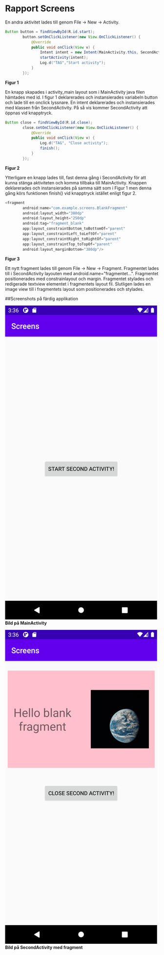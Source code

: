 
# Rapport Screens


En andra aktivitet lades till genom File -> New -> Activity. 


```java
Button button = findViewById(R.id.start);
        button.setOnClickListener(new View.OnClickListener() {
            @Override
            public void onClick(View v) {
                Intent intent = new Intent(MainActivity.this, SecondActivity.class);
                startActivity(intent);
                Log.d("TAG","Start activity");
            }
        });
```
**Figur 1**

En knapp skapades i activity_main layout som i MainActivity java filen hämtades med id. 
I figur 1 deklarerades och instansierades variabeln button och lade till en onclick lyssnare.
En intent deklarerades och instansierades med klassen från SecondActivity. På så vis kommer 
SecondActivity att öppnas vid knapptryck. 



```java
Button close = findViewById(R.id.close);
        close.setOnClickListener(new View.OnClickListener() {
            @Override
            public void onClick(View v) {
                Log.d("TAG", "Close activity");
                finish();
            }
        });
```
**Figur 2**

Ytterligare en knapp lades till, fast denna gång i SecondActivity för att kunna stänga 
aktiviteten och komma tillbaka till MainActivity. Knappen deklarerades och instansierades på samma 
sätt som i Figur 1 men denna gång körs funktionen finish() vid knapptryck istället enligt figur 2.


```java
<fragment
        android:name="com.example.screens.BlankFragment"
        android:layout_width="380dp"
        android:layout_height="250dp"
        android:tag="fragment_blank"
        app:layout_constraintBottom_toBottomOf="parent"
        app:layout_constraintLeft_toLeftOf="parent"
        app:layout_constraintRight_toRightOf="parent"
        app:layout_constraintTop_toTopOf="parent"
        android:layout_marginBottom="380dp"/>
```
**Figur 3**

Ett nytt fragment lades till genom File -> New -> Fragment.
Fragmentet lades till i SecondActivity layouten med android.name="fragmentet...". Fragmentet 
positionerades med constrainlayout och margin. Fragmentet stylades och redigerade textview 
elementet i fragmentets layout fil. Slutligen lades en image view till i fragmentets layout som
positionerades och stylades.


##Screenshots på färdig applikation

![](Screenshot_1618927197.png)
**Bild på MainActivity**

![](Screenshot_1618927203.png)
**Bild på SecondActivity med fragment**